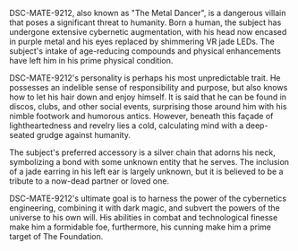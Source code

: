 DSC-MATE-9212, also known as "The Metal Dancer", is a dangerous villain that poses a significant threat to humanity. Born a human, the subject has undergone extensive cybernetic augmentation, with his head now encased in purple metal and his eyes replaced by shimmering VR jade LEDs. The subject's intake of age-reducing compounds and physical enhancements have left him in his prime physical condition.

DSC-MATE-9212's personality is perhaps his most unpredictable trait. He possesses an indelible sense of responsibility and purpose, but also knows how to let his hair down and enjoy himself. It is said that he can be found in discos, clubs, and other social events, surprising those around him with his nimble footwork and humorous antics. However, beneath this façade of lightheartedness and revelry lies a cold, calculating mind with a deep-seated grudge against humanity.

The subject's preferred accessory is a silver chain that adorns his neck, symbolizing a bond with some unknown entity that he serves. The inclusion of a jade earring in his left ear is largely unknown, but it is believed to be a tribute to a now-dead partner or loved one.

DSC-MATE-9212's ultimate goal is to harness the power of the cybernetics engineering, combining it with dark magic, and subvert the powers of the universe to his own will. His abilities in combat and technological finesse make him a formidable foe, furthermore, his cunning make him a prime target of The Foundation.